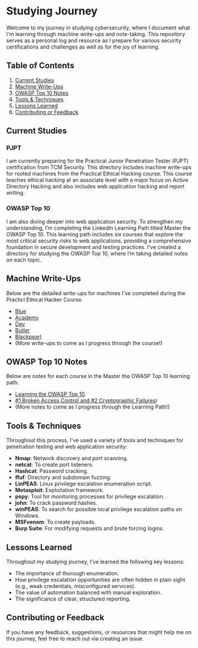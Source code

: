 # Studying Journey
Welcome to my journey in studying cybersecurity, where I document what I'm learning through machine write-ups and note-taking. This repository serves as a personal log and resource as I prepare for various security certifications and challenges as well as for the joy of learning.

## Table of Contents
1. [Current Studies](#current-studies) 
3. [Machine Write-Ups](#machine-write-ups)
4. [OWASP Top 10 Notes](#owasp-top-10-notes)
5. [Tools & Techniques](#tools--techniques)
6. [Lessons Learned](#lessons-learned)
7. [Contributing or Feedback](#contributing-or-feedback)

## Current Studies

### PJPT
I am currently preparing for the Practical Junior Penetration Tester (PJPT) certification from TCM Security. This directory includes machine write-ups for rooted machines from the Practical Ethical Hacking course. This course teaches ethical hacking at an associate level with a major focus on Active Directory Hacking and also includes web application hacking and report writing.

### OWASP Top 10
I am also diving deeper into web application security. To strengthen my understanding, I’m completing the LinkedIn Learning Path titled Master the OWASP Top 10. This learning path includes six courses that explore the most critical security risks to web applications, providing a comprehensive foundation in secure development and testing practices. I’ve created a directory for studying the OWASP Top 10, where I’m taking detailed notes on each topic.

## Machine Write-Ups
Below are the detailed write-ups for machines I've completed during the Practicl Ethical Hacker Course.

- [Blue](PJPT/Blue.md)
- [Academy](PJPT/Academy.md)
- [Dev](PJPT/Dev.md)
- [Butler](PJPT/Butler.md)
- [Blackpearl](PJPT/Blackpearl.md)
- (More write-ups to come as I progress through the course!)

## OWASP Top 10 Notes
Below are notes for each course in the Master the OWASP Top 10 learning path.

- [Learning the OWASP Top 10](OWASP%20Top%2010/Learning%20the%20OWASP%20Top%2010.md) 
- [#1 Broken Access Control and #2 Cryptographic Failures](OWASP%20Top%2010/%231%20Broken%20Access%20Control%20and%20%232%20Cryptographic%20Failures))
- (More notes to come as I progress through the Learning Path!)

## Tools & Techniques
Throughout this process, I've used a variety of tools and techniques for penetration testing and web application security:

- **Nmap**: Network discovery and port scanning.
- **netcat**: To create port listeners.
- **Hashcat**: Password cracking.
- **ffuf**: Directory and subdomain fuzzing.
- **LinPEAS**: Linux privilege escalation enumeration script.
- **Metasploit**: Exploitation framework.
- **pspy**: Tool for monitoring processes for privilege escalation.
- **john**: To crack password hashes.
- **winPEAS**: To search for possible local privilege escalation paths on Windows.
- **MSFvenom**: To create payloads.
- **Burp Suite**: For modifying requests and brute forcing logins.

## Lessons Learned
Throughout my studying journey, I've learned the following key lessons:
- The importance of thorough enumeration.
- How privilege escalation opportunities are often hidden in plain sight (e.g., weak credentials, misconfigured services).
- The value of automation balanced with manual exploration.
- The significance of clear, structured reporting.

## Contributing or Feedback
If you have any feedback, suggestions, or resources that might help me on this journey, feel free to reach out via creating an issue.
